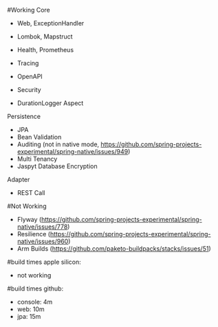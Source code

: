 #Working
Core
- Web, ExceptionHandler
- Lombok, Mapstruct

- Health, Prometheus
- Tracing
- OpenAPI

- Security

- DurationLogger Aspect
         
Persistence
- JPA
- Bean Validation
- Auditing (not in native mode, https://github.com/spring-projects-experimental/spring-native/issues/949)
- Multi Tenancy 
- Jaspyt Database Encryption

Adapter
- REST Call

#Not Working
- Flyway (https://github.com/spring-projects-experimental/spring-native/issues/778)
- Resilience (https://github.com/spring-projects-experimental/spring-native/issues/960)
- Arm Builds (https://github.com/paketo-buildpacks/stacks/issues/51)

#build times apple silicon:
- not working

#build times github:
- console: 4m
- web: 10m
- jpa: 15m